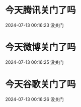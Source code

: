 # 今天腾讯关门了吗

2024-07-13 00:16:23 没关门

# 今天微博关门了吗

2024-07-13 00:16:25 没关门

# 今天谷歌关门了吗

2024-07-13 00:16:26 没关门

